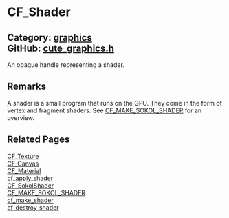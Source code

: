 # CF_Shader

Category: [graphics](https://github.com/RandyGaul/cute_framework/blob/master/docs/api_reference?id=graphics)  
GitHub: [cute_graphics.h](https://github.com/RandyGaul/cute_framework/blob/master/include/cute_graphics.h)  
---

An opaque handle representing a shader.

## Remarks

A shader is a small program that runs on the GPU. They come in the form of vertex and fragment shaders. See [CF_MAKE_SOKOL_SHADER](https://github.com/RandyGaul/cute_framework/blob/master/docs/graphics/cf_make_sokol_shader.md) for an overview.

## Related Pages

[CF_Texture](https://github.com/RandyGaul/cute_framework/blob/master/docs/graphics/cf_texture.md)  
[CF_Canvas](https://github.com/RandyGaul/cute_framework/blob/master/docs/graphics/cf_canvas.md)  
[CF_Material](https://github.com/RandyGaul/cute_framework/blob/master/docs/graphics/cf_material.md)  
[cf_apply_shader](https://github.com/RandyGaul/cute_framework/blob/master/docs/graphics/cf_apply_shader.md)  
[CF_SokolShader](https://github.com/RandyGaul/cute_framework/blob/master/docs/graphics/cf_sokolshader.md)  
[CF_MAKE_SOKOL_SHADER](https://github.com/RandyGaul/cute_framework/blob/master/docs/graphics/cf_make_sokol_shader.md)  
[cf_make_shader](https://github.com/RandyGaul/cute_framework/blob/master/docs/graphics/cf_make_shader.md)  
[cf_destroy_shader](https://github.com/RandyGaul/cute_framework/blob/master/docs/graphics/cf_destroy_shader.md)  
